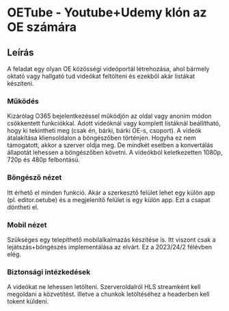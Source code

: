 # OETube - Youtube+Udemy klón az OE számára

## Leírás

A feladat egy olyan OE közösségi videóportál létrehozása, ahol bármely oktató vagy hallgató tud videókat feltölteni és ezekből akár listákat készíteni.


### Működés

Kizárólag O365 bejelentkezéssel működjön az oldal vagy anonim módon csökkentett funkciókkal. Adott videóknál vagy komplett listáknál beállítható, hogy ki tekintheti meg 
(csak én, bárki, bárki OE-s, csoport). A videók átalakítása kliensoldalon a böngészőben történjen. Hogyha ez nem támogatott, akkor a szerver oldja meg. De mindkét esetben a konvertálás állapotát lehessen a böngészőben követni. A videókból keletkezetten 1080p, 720p és 480p felbontású.


### Böngésző nézet

Itt érhető el minden funkció. Akár a szerkesztő felület lehet egy külön app (pl. editor.oetube) és a megjelenítő felület is egy külön app. Ezt a csapat döntheti el.

### Mobil nézet

Szükséges egy telepíthető mobilalkalmazás készítése is. Itt viszont csak a lejátszás+böngészés implementálása az elvárt. Ez a 2023/24/2 félévben elég. 


### Biztonsági intézkedések

A videókat ne lehessen letölteni. Szerveroldalról HLS streamként kell megoldani a közvetítést. Illetve a chunkok letöltéséhez a headerben kell tokent küldeni.

